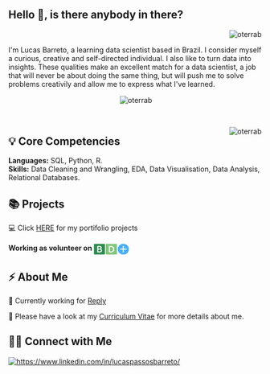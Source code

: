 ## Hello 👋, is there anybody in there?
<p align="right"> <img src="https://komarev.com/ghpvc/?username=oterrab&label=Profile%20views&color=0e75b6&style=flat" alt="oterrab" /> </p>

I'm Lucas Barreto, a learning data scientist based in Brazil. I consider myself a curious, creative and self-directed individual. I also like to turn data into insights. These qualities make an excellent match for a data scientist, a job that will never be about doing the same thing, but will push me to solve problems creativily and allow me to express what I've learned.



<p align="center">&nbsp;<img align="center" src="https://github-readme-stats.vercel.app/api?username=oterrab&show_icons=true&locale=en" alt="oterrab" /></p>


<br/>

<p><img align="right" src="https://github-readme-stats.vercel.app/api/top-langs?username=oterrab&show_icons=true&locale=en&layout=compact" alt="oterrab" /></p>

## 💡 Core Competencies
**Languages:** SQL, Python, R. <br/>
**Skills:** Data Cleaning and Wrangling, EDA, Data Visualisation, Data Analysis, Relational Databases. 




## 📚 Projects
💻 Click [HERE](https://github.com/oterrab/portfolio-projects/) for my portifolio projects

<p align="left"><strong>Working as volunteer on  </strong>
<a href="https://github.com/basedosdados/mais" target="blank"><img align="center" src="https://github.com/basedosdados/mais/raw/master/docs/images/bdmais_logo.png" alt="Base dos Dados Mais" width="70" /></a>
</p>

## ⚡️ About Me

💼 Currently working for [Reply](https://www.reply.com/en/)

🔖 Please have a look at my [Curriculum Vitae](https://drive.google.com/file/d/1xxawgEzgt-Oybd_eQlSKTI27pfeckPhZ/view?usp=sharing) for more details about me.

## 🙌🏻 Connect with Me

<p align="left">
<a href="https://linkedin.com/in/https://www.linkedin.com/in/lucaspassosbarreto/" target="blank"><img align="center" src="https://raw.githubusercontent.com/rahuldkjain/github-profile-readme-generator/master/src/images/icons/Social/linked-in-alt.svg" alt="https://www.linkedin.com/in/lucaspassosbarreto/" height="30" width="40" /></a>
</p>


